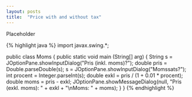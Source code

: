 ```yaml
---
layout: posts
title:  "Price with and without tax"
---
```

Placeholder

{% highlight java %}
import javax.swing.*;

public class Moms {
  public static void main (String[] arg) {
    String s = JOptionPane.showInputDialog("Pris (inkl. moms)?");
    double pris = Double.parseDouble(s);
    s = JOptionPane.showInputDialog("Momssats?");
    int procent = Integer.parseInt(s);
    double exkl = pris / (1 + 0.01 * procent);
    double moms = pris - exkl;
    JOptionPane.showMessageDialog(null, "Pris (exkl. moms): " + exkl +
                                        "\nMoms: " + moms);
  }
}
{% endhighlight %}
